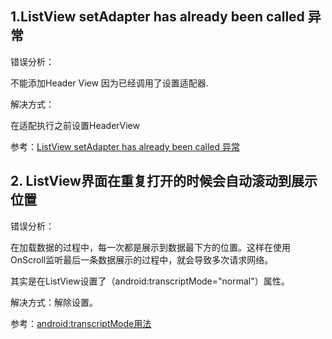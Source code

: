 ## 1.ListView setAdapter has already been called 异常

错误分析：

不能添加Header View 因为已经调用了设置适配器.

解决方式：

在适配执行之前设置HeaderView

参考：[ListView setAdapter has already been called 异常](http://blog.csdn.net/androiddevelop/article/details/8474939)

## 2. ListView界面在重复打开的时候会自动滚动到展示位置

错误分析：

在加载数据的过程中，每一次都是展示到数据最下方的位置。这样在使用OnScroll监听最后一条数据展示的过程中，就会导致多次请求网络。

其实是在ListView设置了（android:transcriptMode="normal"）属性。

解决方式：解除设置。

参考：[android:transcriptMode用法](http://my.oschina.net/smalant/blog/41060)



